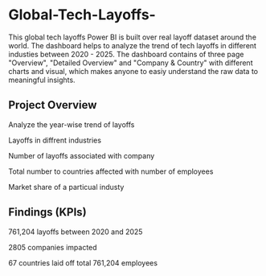 # Global-Tech-Layoffs-

This global tech layoffs Power BI is built over real layoff dataset around the world. The dashboard helps to analyze the trend of tech layoffs in different industies between 2020 - 2025. The dashboard contains of three page "Overview", "Detailed Overview" and "Company & Country" with different charts and visual, which makes anyone to easiy understand the raw data to meaningful insights.

## Project Overview

Analyze the year-wise trend of layoffs

Layoffs in diffrent industries

Number of layoffs associated with company

Total number to countries affected with number of employees

Market share of a particual industy

## Findings (KPIs)

761,204 layoffs between 2020 and 2025

2805 companies impacted

67 countries laid off total 761,204 employees
